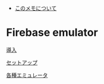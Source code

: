 - [このメモについて](../README.md)


# Firebase emulator

[導入](./firebase_emulator_introduction.md)

[セットアップ](./firebase_emulator_setup.md)

[各種エミュレータ](./firebase_emulator_feature.md)
